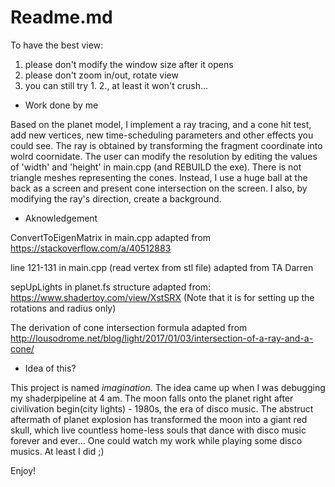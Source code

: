 # Readme.md
To have the best view:
1) please don't modify the window size after it opens
2) please don't zoom in/out, rotate view
3) you can still try 1. 2., at least it won't crush...

- Work done by me

Based on the planet model, I implement a ray tracing, and a cone hit test, add new vertices, new time-scheduling parameters and other effects you could see. The ray is obtained by transforming the fragment coordinate into wolrd coornidate. The user can modify the resolution by editing the values of 'width' and 'height' in main.cpp (and REBUILD the exe). There is not triangle meshes representing the cones. Instead, I use a huge ball at the back as a screen and present cone intersection on the screen. I also, by modifying the ray's direction, create a background.

- Aknowledgement

ConvertToEigenMatrix in main.cpp adapted from https://stackoverflow.com/a/40512883

line 121-131 in main.cpp (read vertex from stl file) adapted from TA Darren

sepUpLights in planet.fs structure adapted from: https://www.shadertoy.com/view/XstSRX
(Note that it is for setting up the rotations and radius only)

The derivation of cone intersection formula adapted from http://lousodrome.net/blog/light/2017/01/03/intersection-of-a-ray-and-a-cone/

 - Idea of this?

This project is named *imagination*. The idea came up when I was debugging my shaderpipeline at 4 am. The moon falls onto the planet right after civilivation begin(city lights) - 1980s, the era of disco music. The abstruct aftermath of planet explosion has transformed the moon into a giant red skull, which live countless home-less souls that dance with disco music forever and ever...
One could watch my work while playing some disco musics. At least I did ;)

Enjoy!



